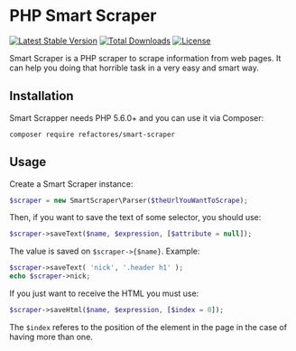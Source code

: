 # PHP Smart Scraper

[![Latest Stable Version](https://img.shields.io/packagist/v/refactors/smart-scraper.svg)](https://packagist.org/packages/refactors/smart-scraper) 
[![Total Downloads](https://img.shields.io/packagist/dt/refactors/smart-scraper.svg)](https://packagist.org/packages/refactors/smart-scraper) 
[![License](https://img.shields.io/packagist/l/refactors/smart-scraper.svg)](https://packagist.org/packages/refactors/smart-scraper)

Smart Scraper is a PHP scraper to scrape information from web pages. It can help you doing that horrible task in a very easy and smart way.

## Installation

Smart Scrapper needs PHP 5.6.0+ and you can use it via Composer:

```composer require refactores/smart-scraper```

## Usage

Create a Smart Scraper instance:

```php
$scraper = new SmartScraper\Parser($theUrlYouWantToScrape);
```
Then, if you want to save the text of some selector, you should use:

```php
$scraper->saveText($name, $expression, [$attribute = null]);
```

The value is saved on ```$scraper->{$name}```. Example:

```php
$scraper->saveText( 'nick', '.header h1' );
echo $scraper->nick;
```

If you just want to receive the HTML you must use:

```php
$scraper->saveHtml($name, $expression, [$index = 0]);
```

The ```$index``` referes to the position of the element in the page in the case of having more than one.
